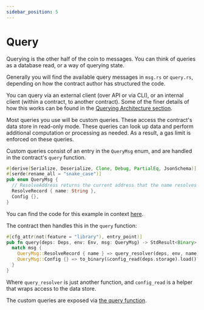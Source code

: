 ```yaml
---
sidebar_position: 5
---
```


# Query

Querying is the other half of the coin to messages. You can think of queries as a database read, or a way of querying
state.

Generally you will find the available query messages in `msg.rs` or `query.rs`, depending on how the contract author has
structured the code.

You can query via an external client (over API or via CLI), or an internal client (within a contract, to another
contract). Some of the finer details of how this works can be found in
the [Querying Architecture section](/03-architecture/04-query.md).

Most queries you use will be custom queries. These access the contract's data store in read-only mode. These queries can
look up data and perform additional computation or processing as needed. As a result, a gas limit is enforced on these
queries.

Custom queries consist of an entry in the `QueryMsg` enum, and are handled in the contract's `query` function.

```rust
#[derive(Serialize, Deserialize, Clone, Debug, PartialEq, JsonSchema)]
#[serde(rename_all = "snake_case")]
pub enum QueryMsg {
  // ResolveAddress returns the current address that the name resolves to
  ResolveRecord { name: String },
  Config {},
}
```

You can find the code for this example in context
[here](https://github.com/CosmWasm/cw-examples/blob/main/contracts/nameservice/src/msg.rs#L20).

The contract then handles this in the `query` function:

```rust
#[cfg_attr(not(feature = "library"), entry_point)]
pub fn query(deps: Deps, env: Env, msg: QueryMsg) -> StdResult<Binary> {
  match msg {
    QueryMsg::ResolveRecord { name } => query_resolver(deps, env, name),
    QueryMsg::Config {} => to_binary(&config_read(deps.storage).load()?),
  }
}
```

Where `query_resolver` is just another function, and `config_read` is a helper that wraps access to the data store.

The custom queries are exposed
via [the query function](https://github.com/CosmWasm/cw-examples/blob/main/contracts/nameservice/src/contract.rs#L95).
